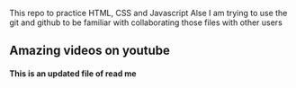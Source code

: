 This repo to practice HTML, CSS and Javascript
Alse I am trying to use the git and github to be familiar with collaborating those files with other users

<h2>Amazing videos on youtube</h2>
<h4>This is an updated file of read me </h4>
